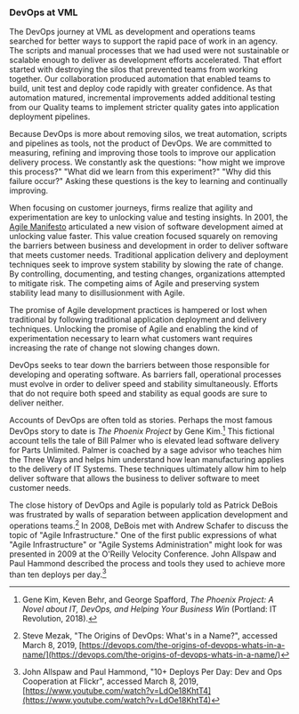 ### DevOps at VML

The DevOps journey at VML as development and operations teams searched for better ways to support the rapid pace of work in an agency.
The scripts and manual processes that we had used were not sustainable or scalable enough to deliver as development efforts accelerated.
That effort started with destroying the silos that prevented teams from working together.
Our collaboration produced automation that enabled teams to build, unit test and deploy code rapidly with greater confidence.
As that automation matured, incremental improvements added additional testing from our Quality teams to implement stricter quality gates into application deployment pipelines.

Because DevOps is more about removing silos, we treat automation, scripts and pipelines as tools, not the product of DevOps.
We are committed to measuring, refining and improving those tools to improve our application delivery process.
We constantly ask the questions: "how might we improve this process?"
"What did we learn from this experiment?"
"Why did this failure occur?"
Asking these questions is the key to learning and continually improving.

When focusing on customer journeys, firms realize that agility and experimentation are key to unlocking value and testing insights.
In 2001, the [Agile Manifesto](https://agilemanifesto.org/) articulated a new vision of software development aimed at unlocking value faster.
This value creation focused squarely on removing the barriers between business and development in order to deliver software that meets customer needs.
Traditional application delivery and deployment techniques seek to improve system stability by slowing the rate of change.
By controlling, documenting, and testing changes, organizations attempted to mitigate risk.
The competing aims of Agile and preserving system stability lead many to disillusionment with Agile.

The promise of Agile development practices is hampered or lost when traditional by following traditional application deployment and delivery techniques.
Unlocking the promise of Agile and enabling the kind of experimentation necessary to learn what customers want requires increasing the rate of change not slowing changes down.

DevOps seeks to tear down the barriers between those responsible for developing and operating software.
As barriers fall, operational processes must evolve in order to deliver speed and stability simultaneously.
Efforts that do not require both speed and stability as equal goods are sure to deliver neither.

Accounts of DevOps are often told as stories.
Perhaps the most famous DevOps story to date is *The Phoenix Project* by Gene Kim.[^Phoenix]
This fictional account tells the tale of Bill Palmer who is elevated lead software delivery for Parts Unlimited.
Palmer is coached by a sage advisor who teaches him the Three Ways and helps him understand how lean manufacturing applies to the delivery of IT Systems.
These techniques ultimately allow him to help deliver software that allows the business to deliver software to meet customer needs.

The close history of DevOps and Agile is popularly told as Patrick DeBois was frustrated by walls of separation between application development and operations teams.[^OriginDevOps] 
In 2008, DeBois met with Andrew Schafer to discuss the topic of "Agile Infrastructure."
One of the first public expressions of what "Agile Infrastructure" or "Agile Systems Administration" might look for was presented in 2009 at the O'Reilly Velocity Conference.
John Allspaw and Paul Hammond described the process and tools they used to achieve more than ten deploys per day.[^TenPerDay] 

[^Phoenix]: Gene Kim, Keven Behr, and George Spafford, *The Phoenix Project: A Novel about IT, DevOps, and Helping Your Business Win* (Portland: IT Revolution, 2018).
[^OriginDevOps]: Steve Mezak, "The Origins of DevOps: What's in a Name?", accessed March 8, 2019, [https://devops.com/the-origins-of-devops-whats-in-a-name/](https://devops.com/the-origins-of-devops-whats-in-a-name/)
[^TenPerDay]: John Allspaw and Paul Hammond, "10+ Deploys Per Day: Dev and Ops Cooperation at Flickr", accessed March 8, 2019, [https://www.youtube.com/watch?v=LdOe18KhtT4](https://www.youtube.com/watch?v=LdOe18KhtT4)
